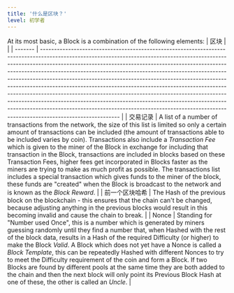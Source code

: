 ```yaml
---
title: '什么是区块？'
level: 初学者
---
```


At its most basic, a Block is a combination of the following elements:
| 区块      |                                                                                                                                                                                                                                                                                                                                                                                                                                                                                                                                                                                                                                                                                                                                                            |
| ------- | ---------------------------------------------------------------------------------------------------------------------------------------------------------------------------------------------------------------------------------------------------------------------------------------------------------------------------------------------------------------------------------------------------------------------------------------------------------------------------------------------------------------------------------------------------------------------------------------------------------------------------------------------------------------------------------------------------------------------------------------------------------- |
| 交易记录    | A list of a number of transactions from the network, the size of this list is limited so only a certain amount of transactions can be included (the amount of transactions able to be included varies by coin). Transactions also include a _Transaction Fee_ which is given to the miner of the Block in exchange for including that transaction in the Block, transactions are included in blocks based on these Transaction Fees, higher fees get incorporated in Blocks faster as the miners are trying to make as much profit as possible. The transactions list includes a special transaction which gives funds to the miner of the block, these funds are "created" when the Block is broadcast to the network and is known as the _Block Reward_. |
| 前一个区块哈希 | The Hash of the previous block on the blockchain - this ensures that the chain can't be changed, because adjusting anything in the previous blocks would result in this becoming invalid and cause the chain to break.                                                                                                                                                                                                                                                                                                                                                                                                                                                                                                                                     |
| Nonce   | Standing for "Number used Once", this is a number which is generated by miners guessing randomly until they find a number that, when Hashed with the rest of the block data, results in a Hash of the required Difficulty (or higher) to make the Block _Valid_. A Block which does not yet have a Nonce is called a _Block Template_, this can be repeatedly Hashed with different Nonces to try to meet the Difficulty requirement of the coin and form a Block. If two Blocks are found by different pools at the same time they are both added to the chain and then the next block will only point its Previous Block Hash at one of these, the other is called an _Uncle_.                                                                           |
